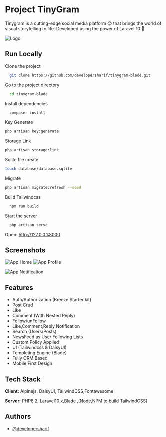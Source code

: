 
# Project TinyGram

Tinygram is a cutting-edge social media platform 😊  that brings the world of visual storytelling to life. Developed using the power of Laravel 10 🤗


![Logo](https://i.ibb.co/mTg3XKd/tinygramlogo.png)


## Run Locally

Clone the project

```bash
  git clone https://github.com/developersharif/tinygram-blade.git
```

Go to the project directory

```bash
  cd tinygram-blade
```

Install dependencies

```bash
  composer install
```
Key Generate
```bash
php artisan key:generate
```
Storage Link
```bash
php artisan storage:link
```
Sqlite file create
```bash
touch database/database.sqlite
```
Migrate
```bash
php artisan migrate:refresh --seed
```

Build Tailwindcss

```bash
  npm run build
```
Start the server

```bash
  php artisan serve
```
Open: http://127.0.0.1:8000


## Screenshots

![App Home](https://i.ibb.co/xzL3gfZ/tinygram-home.png)
![App Profile](https://i.ibb.co/R9S9FtK/tinygram-profile.png)

![App Notification](https://i.ibb.co/FJFrBzP/tinygram-notice.png)

## Features
- Auth/Authorization (Breeze Starter kit)
- Post Crud
- Like
- Comment (With Nested Reply)
- Follow/unFollow
- Like,Comment,Reply Notification
- Search (Users/Posts)
- NewsFeed as User Following Lists
- Custom Policy Applied
- UI (Tailwindcss & DaisyUI)
- Templeting Engine (Blade)
- Fully ORM Based
- Mobile First Design


## Tech Stack

**Client:** Alpinejs, DaisyUI, TailwindCSS,Fontawesome

**Server:** PHP8.2, Laravel10.x,Blade ,(Node,NPM to build TailwindCSS)


## Authors

- [@developersharif](https://www.github.com/developersharif)
